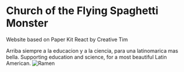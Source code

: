 # Church of the Flying Spaghetti Monster
Website based on Paper Kit React by Creative Tim

Arriba siempre a la educacion y a la ciencia, para una latinomarica mas bella.
Supporting education and science, for a most beautiful Latin American.
![Ramen](https://upload.wikimedia.org/wikipedia/commons/9/90/Touched_by_His_Noodly_Appendage_HD.jpg)
